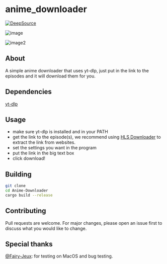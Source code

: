 # anime_downloader

[![DeepSource](https://deepsource.io/gh/B0SEmc/Anime-Downloader.svg/?label=active+issues&token=OT1ncXYOtJsgq5kxkSkv8dz6)](https://deepsource.io/gh/B0SEmc/Anime-Downloader/?ref=repository-badge)

![image](https://i.imgur.com/8eSTQM2.png)

![image2](https://i.imgur.com/QbEaqBE.png)

## About
A simple anime downloader that uses yt-dlp, just put in the link to the episodes and it will download them for you.

## Dependencies
[yt-dlp](https://www.github.com/yt-dlp/yt-dlp)

## Usage
- make sure yt-dlp is installed and in your PATH
- get the link to the episode(s), we recommend using [HLS Downloader](https://github.com/puemos/hls-downloader) to extract the link from websites.
- set the settings you want in the program
- put the link in the big text box
- click download!

## Building
```bash
git clone
cd Anime-Downloader
cargo build --release
```

## Contributing
Pull requests are welcome. For major changes, please open an issue first to discuss what you would like to change.

## Special thanks
[@Fairy-Jeux](https://github.com/Fairy-Jeux): for testing on MacOS and bug testing.
